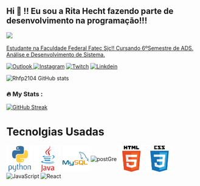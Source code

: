 ## Hi 👋 !! Eu sou a Rita Hecht fazendo parte de desenvolvimento na programação!!!

<a href="https://fatecsjc-prd.azurewebsites.net/index.php" target="_blank"><img height="40" src="https://user-images.githubusercontent.com/90328117/161254359-c6392c85-9f18-4993-9dbf-f1057c8d5a83.png"> <p> Estudante na Faculdade Federal Fatec Sjc!!
Cursando 6ºSemestre de ADS. Análise e Desenvolvimento de Sistema. 



<a href = "mailto:rita.hecht@outlook.com">![Outlook](https://img.shields.io/badge/Microsoft_Outlook-0078D4?style=for-the-badge&logo=microsoft-outlook&logoColor=white)
[![Instagram](https://img.shields.io/badge/Instagram-E4405F?style=for-the-badge&logo=instagram&logoColor=white)](https://www.instagram.com/rita_hecht/)
[![Twitch](https://img.shields.io/badge/Twitch-9146FF?style=for-the-badge&logo=twitch&logoColor=white)]()
[![Linkdein](https://img.shields.io/badge/LinkedIn-0077B5?style=for-the-badge&logo=linkedin&logoColor=white)]()


![Rhfp2104 GitHub stats](https://github-readme-stats.vercel.app/api?username=ritahecht&show_icons=true&theme=cobalt&count_private=true)
### :fire: My Stats :

[![GitHub Streak](http://github-readme-streak-stats.herokuapp.com?user=ritahecht&theme=tokyonight)](https://git.io/streak-stats)


# Tecnolgias Usadas

<div style="display: inline_block">
   <img align="center" alt="Python"  width="70"src="https://raw.githubusercontent.com/devicons/devicon/1119b9f84c0290e0f0b38982099a2bd027a48bf1/icons/python/python-original-wordmark.svg" />
  <img align="center" alt="java"  width="70"src="https://raw.githubusercontent.com/devicons/devicon/1119b9f84c0290e0f0b38982099a2bd027a48bf1/icons/java/java-original-wordmark.svg" />
   <img align="center" alt="Mysql"  width="70"src="https://raw.githubusercontent.com/devicons/devicon/1119b9f84c0290e0f0b38982099a2bd027a48bf1/icons/mysql/mysql-original-wordmark.svg" />
    <img align="center" alt="postGre"  width="70"src="https://github.com/ritahecht/ritahecht/assets/89950512/b8c3c9a2-d210-4aa5-a007-df595b037727" />
    <img align="center" alt="Html"  width="70"src="https://raw.githubusercontent.com/devicons/devicon/1119b9f84c0290e0f0b38982099a2bd027a48bf1/icons/html5/html5-original-wordmark.svg" />
    <img align="center" alt="Css"  width="70"src="https://raw.githubusercontent.com/devicons/devicon/1119b9f84c0290e0f0b38982099a2bd027a48bf1/icons/css3/css3-original-wordmark.svg" />
    <img align="center" alt="JavaScript"  width="70"src="https://github.com/ritahecht/ritahecht/assets/89950512/a11d575b-0a42-4e79-a1ab-1d787d9c78f7"/>
     <img align="center" alt="React"
     width="70"src="https://github.com/ritahecht/ritahecht/assets/89950512/08a00ff1-9c24-4abb-8217-041fd1a62386"/>
        
</div><br/>
